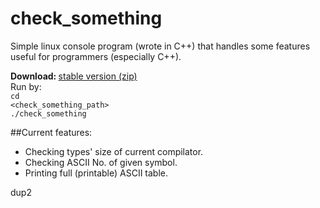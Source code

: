 check_something
===============

Simple linux console program (wrote in C++) that handles some features useful for programmers (especially C++).

<b>Download: </b><a href="https://github.com/basiurajobs/check_something/raw/master/check_something.zip">stable version (zip)</a><br>
Run by:<br>
<code>cd \<check_something_path\></code><br>
<code>./check_something</code>

##Current features:
<ul>
<li>Checking types' size of current compilator.
<li>Checking ASCII No. of given symbol.
<li>Printing full (printable) ASCII table.
</ul>

dup2
